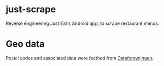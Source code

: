 # just-scrape

Reverse engineering Just Eat's Android app, to scrape restaurant menus.

# Geo data

Postal codes and associated data were fecthed from [Dataforsyningen](https://api.dataforsyningen.dk/postnumre).